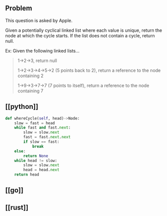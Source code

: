 ## Problem

This question is asked by Apple.

Given a potentially cyclical linked list where each value is unique, return the node at which the cycle starts. If the list does not contain a cycle, return null.

Ex: Given the following linked lists...

> 1->2->3, return null
>
> 1->2->3->4->5->2 (5 points back to 2), return a reference to the node containing 2
>
> 1->9->3->7->7 (7 points to itself), return a reference to the node containing 7

## [[python]]

```python
def whereCycle(self, head)->Node:
    slow = fast = head
    while fast and fast.next:
        slow = slow.next
        fast = fast.next.next
        if slow == fast:
            break
    else:
        return None
    while head != slow:
        slow = slow.next
        head = head.next
    return head
```

## [[go]]

## [[rust]]

